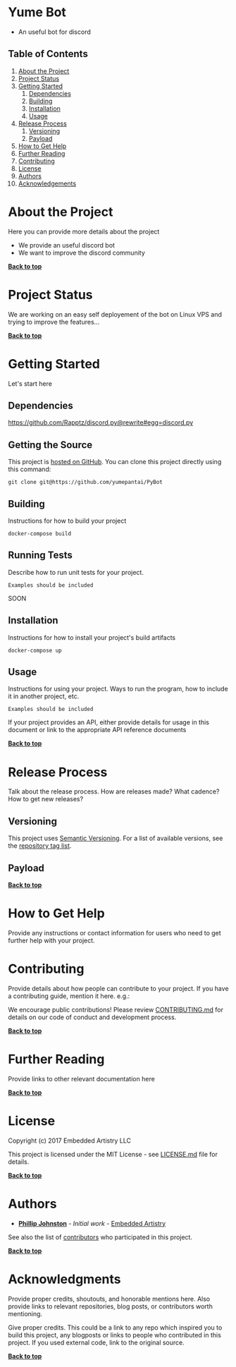 # Yume Bot

* An useful bot for discord


## Table of Contents

1. [About the Project](#about-the-project)
1. [Project Status](#project-status)
1. [Getting Started](#getting-started)
	1. [Dependencies](#dependencies)
	1. [Building](#building)
	1. [Installation](#installation)
	1. [Usage](#usage)
1. [Release Process](#release-process)
	1. [Versioning](#versioning)
	1. [Payload](#payload)
1. [How to Get Help](#how-to-get-help)
1. [Further Reading](#further-reading)
1. [Contributing](#contributing)
1. [License](#license)
1. [Authors](#authors)
1. [Acknowledgements](#acknowledgements)

# About the Project

Here you can provide more details about the project
* We provide an useful discord bot
* We want to improve the discord community


**[Back to top](#table-of-contents)**

# Project Status

We are working on an easy self deployement of the bot on Linux VPS and trying to improve the features...

**[Back to top](#table-of-contents)**

# Getting Started

Let's start here

## Dependencies

https://github.com/Rapptz/discord.py@rewrite#egg=discord.py


## Getting the Source



This project is [hosted on GitHub](https://github.com/yumepantai/PyBot). You can clone this project directly using this command:

```
git clone git@https://github.com/yumepantai/PyBot
```

## Building

Instructions for how to build your project

```
docker-compose build
```

## Running Tests

Describe how to run unit tests for your project.

```
Examples should be included
```

SOON


## Installation

Instructions for how to install your project's build artifacts

```
docker-compose up
```

## Usage

Instructions for using your project. Ways to run the program, how to include it in another project, etc.

```
Examples should be included
```

If your project provides an API, either provide details for usage in this document or link to the appropriate API reference documents

**[Back to top](#table-of-contents)**

# Release Process

Talk about the release process. How are releases made? What cadence? How to get new releases?

## Versioning

This project uses [Semantic Versioning](http://semver.org/). For a list of available versions, see the [repository tag list](https://github.com/your/project/tags).

## Payload

**[Back to top](#table-of-contents)**

# How to Get Help

Provide any instructions or contact information for users who need to get further help with your project.

# Contributing

Provide details about how people can contribute to your project. If you have a contributing guide, mention it here. e.g.:

We encourage public contributions! Please review [CONTRIBUTING.md](docs/CONTRIBUTING.md) for details on our code of conduct and development process.

**[Back to top](#table-of-contents)**

# Further Reading

Provide links to other relevant documentation here

**[Back to top](#table-of-contents)**

# License

Copyright (c) 2017 Embedded Artistry LLC

This project is licensed under the MIT License - see [LICENSE.md](LICENSE.md) file for details.

**[Back to top](#table-of-contents)**

# Authors

* **[Phillip Johnston](https://github.com/phillipjohnston)** - *Initial work* - [Embedded Artistry](https://github.com/embeddedartistry)

See also the list of [contributors](https://github.com/your/project/contributors) who participated in this project.

**[Back to top](#table-of-contents)**

# Acknowledgments

Provide proper credits, shoutouts, and honorable mentions here. Also provide links to relevant repositories, blog posts, or contributors worth mentioning.

Give proper credits. This could be a link to any repo which inspired you to build this project, any blogposts or links to people who contributed in this project. If you used external code, link to the original source.

**[Back to top](#table-of-contents)**
